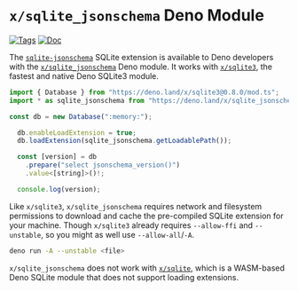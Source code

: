 <!--- Generated with the deno_generate_package.sh script, don't edit by hand! -->

# `x/sqlite_jsonschema` Deno Module

[![Tags](https://img.shields.io/github/release/asg017/sqlite-jsonschema)](https://github.com/asg017/sqlite-jsonschema/releases)
[![Doc](https://doc.deno.land/badge.svg)](https://doc.deno.land/https/deno.land/x/sqlite-jsonschema@0.2.2-alpha.3/mod.ts)

The [`sqlite-jsonschema`](https://github.com/asg017/sqlite-jsonschema) SQLite extension is available to Deno developers with the [`x/sqlite_jsonschema`](https://deno.land/x/sqlite-jsonschema) Deno module. It works with [`x/sqlite3`](https://deno.land/x/sqlite3), the fastest and native Deno SQLite3 module.

```js
import { Database } from "https://deno.land/x/sqlite3@0.8.0/mod.ts";
import * as sqlite_jsonschema from "https://deno.land/x/sqlite_jsonschema@v0.2.2-alpha.3/mod.ts";

const db = new Database(":memory:");

  db.enableLoadExtension = true;
  db.loadExtension(sqlite_jsonschema.getLoadablePath());

  const [version] = db
    .prepare("select jsonschema_version()")
    .value<[string]>()!;

  console.log(version);

```

Like `x/sqlite3`, `x/sqlite_jsonschema` requires network and filesystem permissions to download and cache the pre-compiled SQLite extension for your machine. Though `x/sqlite3` already requires `--allow-ffi` and `--unstable`, so you might as well use `--allow-all`/`-A`.

```bash
deno run -A --unstable <file>
```

`x/sqlite_jsonschema` does not work with [`x/sqlite`](https://deno.land/x/sqlite@v3.7.0), which is a WASM-based Deno SQLite module that does not support loading extensions.
